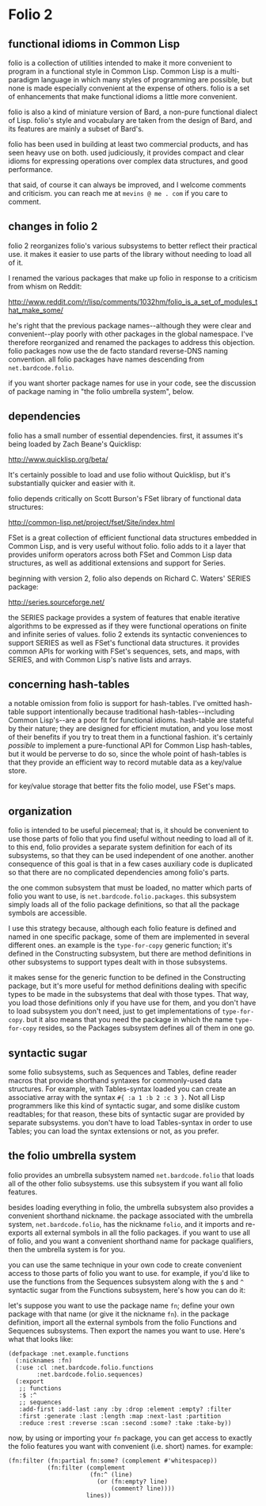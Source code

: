 # Folio 2

## functional idioms in Common Lisp

folio is a collection of utilities intended to make it more convenient
to program in a functional style in Common Lisp. Common Lisp is a
multi-paradigm language in which many styles of programming are
possible, but none is made especially convenient at the expense of
others. folio is a set of enhancements that make functional idioms a
little more convenient.

folio is also a kind of miniature version of Bard, a non-pure
functional dialect of Lisp. folio's style and vocabulary are taken
from the design of Bard, and its features are mainly a subset of
Bard's.

folio has been used in building at least two commercial products, and
has seen heavy use on both. used judiciously, it provides compact and
clear idioms for expressing operations over complex data structures,
and good performance.

that said, of course it can always be improved, and I welcome comments
and criticism. you can reach me at `mevins @ me . com` if you care to
comment.

## changes in folio 2

folio 2 reorganizes folio's various subsystems to better reflect their
practical use. it makes it easier to use parts of the library without
needing to load all of it. 

I renamed the various packages that make up folio in response to a
criticism from whism on Reddit:

http://www.reddit.com/r/lisp/comments/1032hm/folio_is_a_set_of_modules_that_make_some/

he's right that the previous package names--although they were clear
and convenient--play poorly with other packages in the global
namespace. I've therefore reorganized and renamed the packages to
address this objection. folio packages now use the de facto standard
reverse-DNS naming convention. all folio packages have names
descending from `net.bardcode.folio`.

if you want shorter package names for use in your code, see the
discussion of package naming in "the folio umbrella system", below.

## dependencies

folio has a small number of essential dependencies. first, it assumes
it's being loaded by Zach Beane's Quicklisp:

http://www.quicklisp.org/beta/

It's certainly possible to load and use folio without Quicklisp, but
it's substantially quicker and easier with it.

folio depends critically on Scott Burson's FSet library of functional
data structures:

http://common-lisp.net/project/fset/Site/index.html

FSet is a great collection of efficient functional data structures
embedded in Common Lisp, and is very useful without folio. folio adds
to it a layer that provides uniform operators across both FSet and
Common Lisp data structures, as well as additional extensions and
support for Series.

beginning with version 2, folio also depends on Richard C. Waters'
SERIES package:

http://series.sourceforge.net/

the SERIES package provides a system of features that enable iterative
algorithms to be expressed as if they were functional operations on
finite and infinite series of values. folio 2 extends its syntactic
conveniences to support SERIES as well as FSet's functional data
structures. it provides common APIs for working with FSet's sequences,
sets, and maps, with SERIES, and with Common Lisp's native lists and
arrays.

## concerning hash-tables

a notable omission from folio is support for hash-tables. I've omitted
hash-table support intentionally because traditional
hash-tables--including Common Lisp's--are a poor fit for functional
idioms. hash-table are stateful by their nature; they are designed for
efficient mutation, and you lose most of their benefits if you try to
treat them in a functional fashion. it's certainly *possible* to
implement a pure-functional API for Common Lisp hash-tables, but it
would be perverse to do so, since the whole point of hash-tables is
that they provide an efficient way to record mutable data as a
key/value store.

for key/value storage that better fits the folio model, use FSet's
maps.

## organization

folio is intended to be useful piecemeal; that is, it should be
convenient to use those parts of folio that you find useful without
needing to load all of it. to this end, folio provides a separate
system definition for each of its subsystems, so that they can be used
independent of one another. another consequence of this goal is that
in a few cases auxiliary code is duplicated so that there are no
complicated dependencies among folio's parts.

the one common subsystem that must be loaded, no matter which parts of
folio you want to use, is `net.bardcode.folio.packages`. this
subsystem simply loads all of the folio package definitions, so that
all the package symbols are accessible. 

I use this strategy because, although each folio feature is defined
and named in one specific package, some of them are implemented in
several different ones. an example is the `type-for-copy` generic
function; it's defined in the Constructing subsystem, but there are
method definitions in other subsystems to support types dealt with in
those subsystems. 

it makes sense for the generic function to be defined in the
Constructing package, but it's more useful for method definitions
dealing with specific types to be made in the subsystems that deal
with those types. That way, you load those definitions only if you
have use for them, and you don't have to load subsystem you don't
need, just to get implementations of `type-for-copy`. but it also
means that you need the package in which the name `type-for-copy`
resides, so the Packages subsystem defines all of them in one go.

## syntactic sugar

some folio subsystems, such as Sequences and Tables, define reader
macros that provide shorthand syntaxes for commonly-used data
structures. For example, with Tables-syntax loaded you can create an
associative array with the syntax `#{ :a 1 :b 2 :c 3 }`. Not all Lisp
programmers like this kind of syntactic sugar, and some dislike custom
readtables; for that reason, these bits of syntactic sugar are
provided by separate subsystems. you don't have to load Tables-syntax
in order to use Tables; you can load the syntax extensions or not, as
you prefer.

## the folio umbrella system

folio provides an umbrella subsystem named `net.bardcode.folio` that
loads all of the other folio subsystems. use this subsystem if you
want all folio features.

besides loading everything in folio, the umbrella subsystem also
provides a convenient shorthand nickname. the package associated with
the umbrella system, `net.bardcode.folio`, has the nickname `folio`,
and it imports and re-exports all external symbols in all the folio
packages. if you want to use all of folio, and you want a convenient
shorthand name for package qualifiers, then the umbrella system is for
you.

you can use the same technique in your own code to create convenient
access to those parts of folio you want to use. for example, if you'd
like to use the functions from the Sequences subsystem along with the
`$` and `^` syntactic sugar from the Functions subsystem, here's how
you can do it:

let's suppose you want to use the package name `fn`; define your own
package with that name (or give it the nickname `fn`). in the package
definition, import all the external symbols from the folio Functions
and Sequences subsystems. Then export the names you want to
use. Here's what that looks like:


    (defpackage :net.example.functions
      (:nicknames :fn)
      (:use :cl :net.bardcode.folio.functions
            :net.bardcode.folio.sequences)
      (:export
       ;; functions
       :$ :^
       ;; sequences
       :add-first :add-last :any :by :drop :element :empty? :filter 
       :first :generate :last :length :map :next-last :partition
       :reduce :rest :reverse :scan :second :some? :take :take-by))

now, by using or importing your `fn` package, you can get access to
exactly the folio features you want with convenient (i.e. short)
names. for example:

    (fn:filter (fn:partial fn:some? (complement #'whitespacep))
               (fn:filter (complement
                           (fn:^ (line) 
                             (or (fn:empty? line)
                                 (comment? line))))
                          lines))


